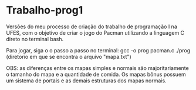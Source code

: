 # Trabalho-prog1

Versões do meu processo de criação do trabalho de programação I na UFES, com o objetivo de criar o jogo do Pacman utilizando a linguagem C direto no terminal bash.

Para jogar, siga o o passo a passo no terminal:
    gcc -o prog pacman.c
    ./prog (diretorio em que se encontra o arquivo "mapa.txt")

OBS: as diferenças entre os mapas simples e normais são majoritariamente o tamanho do mapa e a quantidade de comida. Os mapas bônus possuem um sistema de portais e as demais estruturas dos mapas normais.

